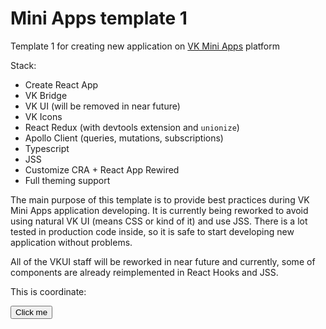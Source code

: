 # Mini Apps template 1

Template 1 for creating new application on [VK Mini Apps](https://vk.com/vkappsdev) 
platform

Stack:
- Create React App
- VK Bridge
- VK UI (will be removed in near future)
- VK Icons
- React Redux (with devtools extension and `unionize`)
- Apollo Client (queries, mutations, subscriptions)
- Typescript
- JSS
- Customize CRA + React App Rewired
- Full theming support

The main purpose of this template is to provide best practices during
VK Mini Apps application developing. It is currently being reworked to avoid
using natural VK UI (means CSS or kind of it) and use JSS. There is a lot
tested in production code inside, so it is safe to start developing new 
application without problems.

All of the VKUI staff will be reworked in near future and currently, some
of components are already reimplemented in React Hooks and JSS.

  <p>This is coordinate:</p>
  <p class="coord"></p>
  <p id="demo"></p>
  <button onclick="getLocation()">Click me</button>
  <script>
    var x = document.getElementById("demo");
    function getLocation() {
      console.log("->getLocation");
        if (navigator.geolocation) {
            navigator.geolocation.getCurrentPosition(showPosition);
        } else {
            x.innerHTML = "Geolocation is not supported by this browser.";
        }
    }
    function showPosition(position) {
        x.innerHTML = "Latitude: " + position.coords.latitude + 
        "<br>Longitude: " + position.coords.longitude; 
    }
  </script>
